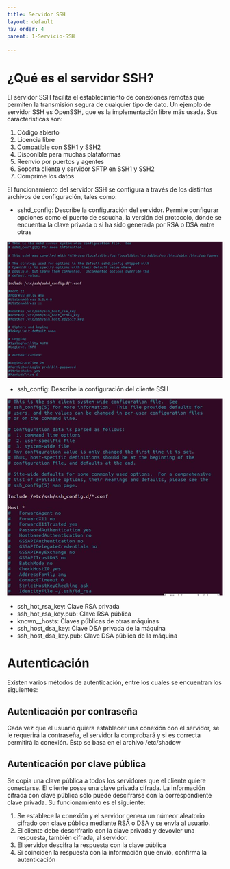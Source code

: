 ```yaml
---
title: Servidor SSH
layout: default
nav_order: 4
parent: 1-Servicio-SSH

---
```

# ¿Qué es el servidor SSH?
El servidor SSH facilita el establecimiento de conexiones remotas que permiten la transmisión segura de cualquier tipo de dato. Un ejemplo de servidor SSH es OpenSSH, que es la implementación libre más usada. Sus características son:
1. Código abierto
2. Licencia libre
3. Compatible con SSH1 y SSH2
4. Disponible para muchas plataformas
5. Reenvío por puertos y agentes
6. Soporta cliente y servidor SFTP en SSH1 y SSH2
7. Comprime los datos

El funcionamiento del servidor SSH se configura a través de los distintos archivos de configuración, tales como:
* sshd_config: Describe la configuración del servidor. Permite configurar opciones como el puerto de escucha, la versión del protocolo, dónde se encuentra la clave privada o si ha sido generada por RSA o DSA entre otras

![Líneas del archivo sshd_config](./imagenes/sshd_config.png)

* ssh_config: Describe la configuración del cliente SSH

![Líneas del archivo ssh_config](./imagenes/ssh_config.png)

* ssh_hot_rsa_key: Clave RSA privada
* ssh_hot_rsa_key.pub: Clave RSA pública
* known__hosts: Claves públicas de otras máquinas
* ssh_host_dsa_key: Clave DSA privada de la máquina
* ssh_host_dsa_key.pub: Clave DSA pública de la máquina

# Autenticación
Existen varios métodos de autenticación, entre los cuales se encuentran los siguientes:

## Autenticación por contraseña
Cada vez que el usuario quiera establecer una conexión con el servidor, se le requerirá la contraseña, el servidor la comprobará y si es correcta permitirá la conexión.  Éstp se basa en el archivo /etc/shadow

## Autenticación por clave pública
Se copia una clave pública a todos los servidores que el cliente quiere conectarse. El cliente posse una clave privada cifrada.
La información cifrada con clave pública sólo puede descifrarse con la correspondiente clave privada. Su funcionamiento es el siguiente:
1. Se establece la conexión y el servidor genera un númeor aleatorio cifrado con clave pública mediante RSA o DSA y se envía al usuario.
2. El cliente debe descrifrarlo con la clave privada y devovler una respuesta, también cifrada, al servidor.
3. El servidor descifra la respuesta con la clave pública
4. Si coinciden la respuesta con la información que envió, confirma la autenticación